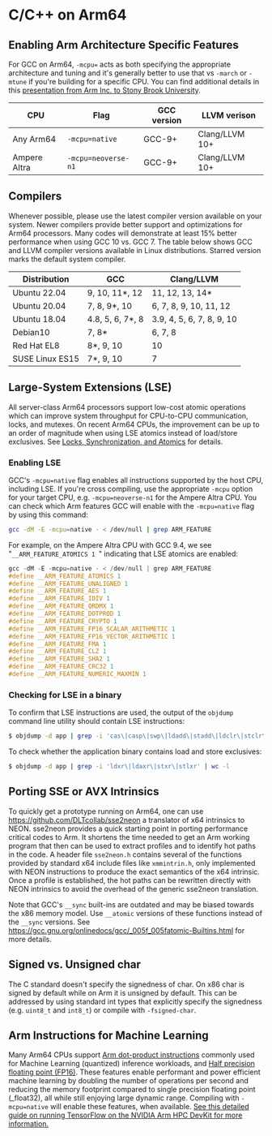 # C/C++ on Arm64

## Enabling Arm Architecture Specific Features
For GCC on Arm64, `-mcpu=` acts as both specifying the appropriate architecture and tuning and it's generally better to use that vs `-march` or `-mtune` if you're building for a specific CPU.  You can find additional details in this [presentation from Arm Inc. to Stony Brook University](https://www.stonybrook.edu/commcms/ookami/_pdf/Linford_OokamiUGM_2022.pdf).

CPU       | Flag    | GCC version      | LLVM verison
----------|---------|-------------------|-------------
Any Arm64 | `-mcpu=native` | GCC-9+ | Clang/LLVM 10+
Ampere Altra | `-mcpu=neoverse-n1` | GCC-9+ | Clang/LLVM 10+

## Compilers
Whenever possible, please use the latest compiler version available on your system. Newer compilers provide better support and optimizations for Arm64 processors. Many codes will demonstrate at least 15% better performance when using GCC 10 vs. GCC 7.  The table below shows GCC and LLVM compiler versions available in Linux distributions. Starred version marks the default system compiler.

Distribution    | GCC                  | Clang/LLVM
----------------|----------------------|-------------
Ubuntu 22.04    | 9, 10, 11*, 12       | 11, 12, 13, 14*
Ubuntu 20.04    | 7, 8, 9*, 10         | 6, 7, 8, 9, 10, 11, 12
Ubuntu 18.04    | 4.8, 5, 6, 7*, 8     | 3.9, 4, 5, 6, 7, 8, 9, 10
Debian10        | 7, 8*                | 6, 7, 8
Red Hat EL8     | 8*, 9, 10            | 10
SUSE Linux ES15 | 7*, 9, 10            | 7


## Large-System Extensions (LSE)
All server-class Arm64 processors support low-cost atomic operations which can improve system throughput for CPU-to-CPU communication, locks, and mutexes. On recent Arm64 CPUs, the improvement can be up to an order of magnitude when using LSE atomics instead of load/store exclusives.  See [Locks, Synchronization, and Atomics](atomics.md) for details.

### Enabling LSE

GCC's `-mcpu=native` flag enables all instructions supported by the host CPU, including LSE.  If you're cross compiling, use the appropriate `-mcpu` option for your target CPU, e.g. `-mcpu=neoverse-n1` for the Ampere Altra CPU. You can check which Arm features GCC will enable with the `-mcpu=native` flag by using this command:
```bash
gcc -dM -E -mcpu=native - < /dev/null | grep ARM_FEATURE
```
For example, on the Ampere Altra CPU with GCC 9.4, we see "`__ARM_FEATURE_ATOMICS 1
`" indicating that LSE atomics are enabled:
```c
gcc -dM -E -mcpu=native - < /dev/null | grep ARM_FEATURE
#define __ARM_FEATURE_ATOMICS 1
#define __ARM_FEATURE_UNALIGNED 1
#define __ARM_FEATURE_AES 1
#define __ARM_FEATURE_IDIV 1
#define __ARM_FEATURE_QRDMX 1
#define __ARM_FEATURE_DOTPROD 1
#define __ARM_FEATURE_CRYPTO 1
#define __ARM_FEATURE_FP16_SCALAR_ARITHMETIC 1
#define __ARM_FEATURE_FP16_VECTOR_ARITHMETIC 1
#define __ARM_FEATURE_FMA 1
#define __ARM_FEATURE_CLZ 1
#define __ARM_FEATURE_SHA2 1
#define __ARM_FEATURE_CRC32 1
#define __ARM_FEATURE_NUMERIC_MAXMIN 1
```

### Checking for LSE in a binary
To confirm that LSE instructions are used, the output of the `objdump` command line utility should contain LSE instructions:
```bash
$ objdump -d app | grep -i 'cas\|casp\|swp\|ldadd\|stadd\|ldclr\|stclr\|ldeor\|steor\|ldset\|stset\|ldsmax\|stsmax\|ldsmin\|stsmin\|ldumax\|stumax\|ldumin\|stumin' | wc -l
```
To check whether the application binary contains load and store exclusives:
```bash
$ objdump -d app | grep -i 'ldxr\|ldaxr\|stxr\|stlxr' | wc -l
```

## Porting SSE or AVX Intrinsics
To quickly get a prototype running on Arm64, one can use
https://github.com/DLTcollab/sse2neon a translator of x64 intrinsics to NEON.
sse2neon provides a quick starting point in porting performance critical codes
to Arm.  It shortens the time needed to get an Arm working program that then
can be used to extract profiles and to identify hot paths in the code.  A header
file `sse2neon.h` contains several of the functions provided by standard x64
include files like `xmmintrin.h`, only implemented with NEON instructions to
produce the exact semantics of the x64 intrinsic.  Once a profile is
established, the hot paths can be rewritten directly with NEON intrinsics to
avoid the overhead of the generic sse2neon translation.

Note that GCC's `__sync` built-ins are outdated and may be biased towards the x86 memory model.  Use `__atomic` versions of these functions instead of the `__sync` versions.  See https://gcc.gnu.org/onlinedocs/gcc/_005f_005fatomic-Builtins.html for more details.


## Signed vs. Unsigned char
The C standard doesn't specify the signedness of char. On x86 char is signed by
default while on Arm it is unsigned by default. This can be addressed by using
standard int types that explicitly specify the signedness (e.g. `uint8_t` and `int8_t`)
or compile with `-fsigned-char`.


## Arm Instructions for Machine Learning
Many Arm64 CPUs support [Arm dot-product instructions](https://community.arm.com/developer/tools-software/tools/b/tools-software-ides-blog/posts/exploring-the-arm-dot-product-instructions) commonly used for Machine Learning (quantized) inference workloads, and [Half precision floating point (FP16)](https://developer.arm.com/documentation/100067/0612/Other-Compiler-specific-Features/Half-precision-floating-point-intrinsics).  These features enable performant and power efficient machine learning by doubling the number of operations per second and reducing the memory footprint compared to single precision floating point (\_float32), all while still enjoying large dynamic range.  Compiling with `-mcpu=native` will enable these features, when available.  [See this detailed guide on running TensorFlow on the NVIDIA Arm HPC DevKit for more information.](tensorflow.md)
